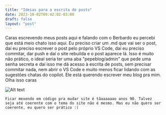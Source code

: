 ```yaml
---
title: "Ideias para a escrita de posts"
date: 2023-10-02T09:42:02-03:00
draft: false
layout: "post"
---
```


Caras escrevendo meus posts aqui e falando com o Berbardo eu percebi que está meio chato isso aqui. Eu preciso criar um .md que vai ser o post, daí eu preciso escrever o post pelo próprio VS Code, daí eu preciso commitar, dar push e daí o site rebuilda e o post aparece lá. Isso é muito não prático, o ideal seria ter uma aba "pepeblog/admin" que pede uma senha secreta e daí isso me dá acesso à escrita de posts, sem precisar commitar nada, nem abrir o VS Code e muito menos ficar lidando com as sugestões chatas do copilot. Ele está querendo escrever meu blog pra mim. Olha isso caras

![Alt text](images/image.png)

    Ficar mexendo em código pra mudar site é tãaaaaaao anos 90. Talvez seja até coerente com o tema do site não é mesmo. Mas eu não quero ser coerente, eu quero ser prático :(
